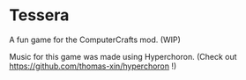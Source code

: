 # Tessera
A fun game for the ComputerCrafts mod. (WIP)

Music for this game was made using Hyperchoron. (Check out https://github.com/thomas-xin/hyperchoron !)
